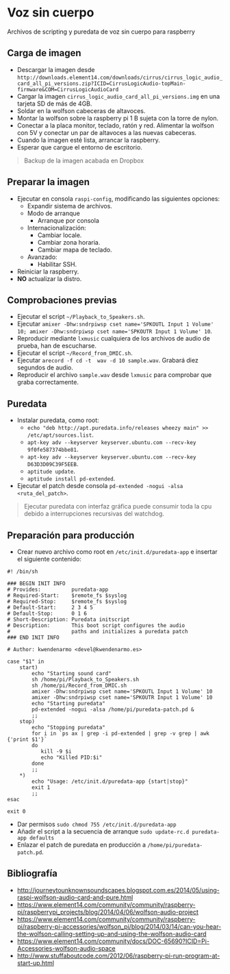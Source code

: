 # Voz sin cuerpo #

Archivos de scripting y puredata de voz sin cuerpo para raspberry

## Carga de imagen ##

-   Descargar la imagen desde `http://downloads.element14.com/downloads/cirrus/cirrus_logic_audio_card_all_pi_versions.zip?ICID=CirrusLogicAudio-topMain-firmware&COM=CirrusLogicAudioCard`
-   Cargar la imagen `cirrus_logic_audio_card_all_pi_versions.img` en una tarjeta SD de más de 4GB.
-   Soldar en la wolfson cabeceras de altavoces.
-   Montar la wolfson sobre la raspberry pi 1 B sujeta con la torre de nylon.
-   Conectar a la placa monitor, teclado, ratón y red. Alimentar la wolfson con 5V y conectar un par de altavoces a las nuevas cabeceras.
-   Cuando la imagen esté lista, arrancar la raspberry.
-   Esperar que cargue el entorno de escritorio.

> Backup de la imagen acabada en Dropbox

## Preparar la imagen ##

-   Ejecutar en consola `raspi-config`, modificando las siguientes opciones:
    *   Expandir sistema de archivos.
    *   Modo de arranque
        +   Arranque por consola
    *   Internacionalización:
        +   Cambiar locale.
        +   Cambiar zona horaria.
        +   Cambiar mapa de teclado.
    *   Avanzado:
        +   Habilitar SSH.
-   Reiniciar la raspberry.
-   **NO** actualizar la distro.

## Comprobaciones previas ##

-   Ejecutar el script `~/Playback_to_Speakers.sh`.
-   Ejecutar `amixer -Dhw:sndrpiwsp cset name='SPKOUTL Input 1 Volume' 10; amixer -Dhw:sndrpiwsp cset name='SPKOUTR Input 1 Volume' 10`.
-   Reproducir mediante `lxmusic` cualquiera de los archivos de audio de prueba, han de escucharse.
-   Ejecutar el script `~/Record_from_DMIC.sh`.
-   Ejecutar `arecord -f cd -t  wav -d 10 sample.wav`. Grabará diez segundos de audio.
-   Reproducir el archivo `sample.wav` desde `lxmusic` para comprobar que graba correctamente.

## Puredata ##

-   Instalar puredata, como root:
    *   `echo "deb http://apt.puredata.info/releases wheezy main" >> /etc/apt/sources.list`.
    *   `apt-key adv --keyserver keyserver.ubuntu.com --recv-key 9f0fe587374bbe81`.
    *   `apt-key adv --keyserver keyserver.ubuntu.com --recv-key D63D3D09C39F5EEB`.
    *   `aptitude update`.
    *   `aptitude install pd-extended`.
-   Ejecutar el patch desde consola `pd-extended -nogui -alsa <ruta_del_patch>`.

> Ejecutar puredata con interfaz gráfica puede consumir toda la cpu debido a interrupciones recursivas del watchdog.

## Preparación para producción ##

-   Crear nuevo archivo como root en `/etc/init.d/puredata-app` e insertar el siguiente contenido:
```
#! /bin/sh

### BEGIN INIT INFO
# Provides:          puredata-app
# Required-Start:    $remote_fs $syslog
# Required-Stop:     $remote_fs $syslog
# Default-Start:     2 3 4 5
# Default-Stop:      0 1 6
# Short-Description: Puredata initscript
# Description:       This boot script configures the audio
#                    paths and initializes a puredata patch
### END INIT INFO

# Author: kwendenarmo <devel@kwendenarmo.es>

case "$1" in
    start)
        echo "Starting sound card"
        sh /home/pi/Playback_to_Speakers.sh
        sh /home/pi/Record_from_DMIC.sh
        amixer -Dhw:sndrpiwsp cset name='SPKOUTL Input 1 Volume' 10
        amixer -Dhw:sndrpiwsp cset name='SPKOUTR Input 1 Volume' 10
        echo "Starting puredata"
        pd-extended -nogui -alsa /home/pi/puredata-patch.pd &
        ;;
    stop)
        echo "Stopping puredata"
        for i in `ps ax | grep -i pd-extended | grep -v grep | awk {'print $1'}`
        do
           kill -9 $i
           echo "Killed PID:$i"
        done
        ;;
    *)
        echo "Usage: /etc/init.d/puredata-app {start|stop}"
        exit 1
        ;;
esac

exit 0
```
-   Dar permisos `sudo chmod 755 /etc/init.d/puredata-app`
-   Añadir el script a la secuencia de arranque `sudo update-rc.d puredata-app defaults`
-   Enlazar el patch de puredata en producción a `/home/pi/puredata-patch.pd`.

## Bibliografía ##

-   http://journeytounknownsoundscapes.blogspot.com.es/2014/05/using-raspi-wolfson-audio-card-and-pure.html
-   https://www.element14.com/community/community/raspberry-pi/raspberrypi_projects/blog/2014/04/06/wolfson-audio-project
-   https://www.element14.com/community/community/raspberry-pi/raspberry-pi-accessories/wolfson_pi/blog/2014/03/14/can-you-hear-the-wolfson-calling-setting-up-and-using-the-wolfson-audio-card
-   https://www.element14.com/community/docs/DOC-65690?ICID=Pi-Accessories-wolfson-audio-space
-   http://www.stuffaboutcode.com/2012/06/raspberry-pi-run-program-at-start-up.html
